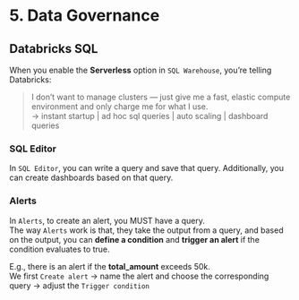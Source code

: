 # 5. Data Governance
## Databricks SQL 
When you enable the **Serverless** option in `SQL Warehouse`, you’re telling Databricks:

> I don’t want to manage clusters — just give me a fast, elastic compute environment and only charge me for what I use.
<br> -> instant startup | ad hoc sql queries | auto scaling | dashboard queries

### SQL Editor 
In `SQL Editor`, you can write a query and save that query. Additionally, you can create dashboards based on that query. 

### Alerts
In `Alerts`, to create an alert, you MUST have a query. <br>
The way `Alerts` work is that, they take the output from a query, and based on the output, you can **define a condition** and **trigger an alert** if the condition evaluates to true. 

E.g., there is an alert if the **total_amount** exceeds 50k. <br>
We first `Create alert` -> name the alert and choose the corresponding query -> adjust the `Trigger condition`


